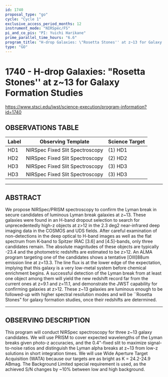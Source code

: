 ```yaml
---
id: 1740
proposal_type: "go"
cycle: "Cycle 1"
exclusive_access_period_months: 12
instrument_mode: "NIRSpec/FS"
pi_and_co_pis: "PI: Yuichi Harikane"
prime_parallel_time_hours: "6.6"
program_title: "H-drop Galaxies: \"Rosetta Stones'' at z~13 for Galaxy Formation Studies"
type: "GO"
---
```

# 1740 - H-drop Galaxies: "Rosetta Stones'' at z~13 for Galaxy Formation Studies
https://www.stsci.edu/jwst/science-execution/program-information?id=1740
## OBSERVATIONS TABLE
| Label | Observing Template            | Science Target     |
|-------|-------------------------------|--------------------|
| HD1   | NIRSpec Fixed Slit Spectroscopy | (1) HD1            |
| HD2   | NIRSpec Fixed Slit Spectroscopy | (2) HD2            |
| HD3   | NIRSpec Fixed Slit Spectroscopy | (3) HD3            |
| HD3   | NIRSpec Fixed Slit Spectroscopy | (3) HD3            |

---

## ABSTRACT

We propose NIRSpec/PRISM spectroscopy to confirm the Lyman break in secure candidates of luminous Lyman break galaxies at z~13. These galaxies were found in an H-band dropout selection to search for unprecedentedly high-z objects at z>12 in the 2.3 deg2 near-infrared deep imaging data in the COSMOS and UDS fields. After careful examination of non-detections in the deep optical to H-band images as well as the flat spectrum from K-band to Spitzer IRAC [3.6] and [4.5]-bands, only three candidates remain. The absolute magnitudes of these objects are typically -23.4 and the photometric redshifts are estimated to be z>12. An ALMA program targeting one of the candidates shows a tentative [OIII]88um emission line at z=13.3. The line flux is at the lower edge of the expectation, implying that this galaxy is a very low-metal system before chemical enrichment begins. A successful detection of the Lyman break from at least one object among them will yield the new redshift record far from the current ones at z=9.1 and z=11.1, and demonstrate the JWST capability for confirming galaxies at z>12. These z~13 galaxies are luminous enough to be followed-up with higher spectral resolution modes and will be ``Rosetta Stones" for galaxy formation studies, once their redshifts are determined.

---

## OBSERVING DESCRIPTION

This program will conduct NIRSpec spectroscopy for three z~13 galaxy candidates.
We will use PRISM to cover expected wavelengths of the Lyman breaks given photo-z accuracies, and the 0.4"-fixed slit to maximize signal-to-noise ratios and distinguish the Lyman alpha breaks at z~13 from low-z solutions in short integration times.
We will use Wide Aperture Target Acquisition (WATA) because our targets are as bright as K = 24.2-24.9 ABmag.
The Background Limited special requirement is used, as the achieved S/N changes by ~10% between low and high background.